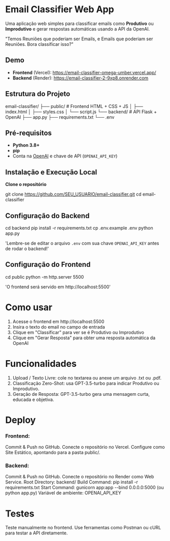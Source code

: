 # Email Classifier Web App

Uma aplicação web simples para classificar emails como **Produtivo** ou **Improdutivo** e gerar respostas automáticas usando a API da OpenAI.

"Temos Reuniões que poderiam ser Emails, e Emails que poderiam ser Reuniões. Bora classificar isso?"


##  Demo

- **Frontend** (Vercel): https://email-classifier-omega-umber.vercel.app/
- **Backend** (Render): https://email-classifier-2-9xp8.onrender.com


##  Estrutura do Projeto

email-classifier/
├── public/  # Frontend HTML + CSS + JS
│ ├── index.html
│ ├── styles.css
│ └── script.js
└── backend/ # API Flask + OpenAI
├── app.py
├── requirements.txt
└── .env

##  Pré-requisitos

- **Python 3.8+**  
- **pip**  
- Conta na [OpenAI](https://platform.openai.com/) e chave de API (`OPENAI_API_KEY`)  


##  Instalação e Execução Local

**Clone o repositório**

  git clone https://github.com/SEU_USUARIO/email-classifier.git
  cd email-classifier                 


## Configuração do Backend
  cd backend
  pip install -r requirements.txt
  cp .env.example .env
  python app.py

   'Lembre-se de editar o arquivo `.env` com sua chave `OPENAI_API_KEY` antes de rodar o backend!'

## Configuração do Frontend
  cd public
  python -m http.server 5500

   'O frontend será servido em http://localhost:5500'


# Como usar
  1. Acesse o frontend em http://localhost:5500
  2. Insira o texto do email no campo de entrada
  3. Clique em "Classificar" para ver se é Produtivo ou Improdutivo
  4. Clique em "Gerar Resposta" para obter uma resposta automática da OpenAI


# Funcionalidades
  1. Upload / Texto Livre: cole no textarea ou anexe um arquivo .txt ou .pdf.
  2. Classificação Zero-Shot: usa GPT-3.5-turbo para indicar Produtivo ou Improdutivo.
  3. Geração de Resposta: GPT-3.5-turbo gera uma mensagem curta, educada e objetiva.


# Deploy
  ### Frontend:
  Commit & Push no GitHub.
  Conecte o repositório no Vercel.
  Configure como Site Estático, apontando para a pasta public/.

  ### Backend:
  Commit & Push no GitHub.
  Conecte o repositório no Render como Web Service.
  Root Directory: backend/
  Build Command: pip install -r requirements.txt
  Start Command: gunicorn app:app --bind 0.0.0.0:5000 (ou python app.py)
  Variável de ambiente: OPENAI_API_KEY


# Testes
  Teste manualmente no frontend.
  Use ferramentas como Postman ou cURL para testar a API diretamente.



